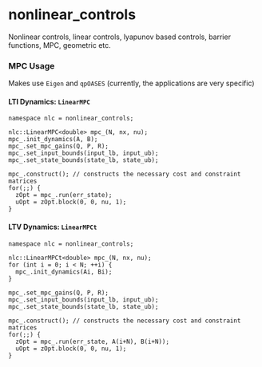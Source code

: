# nonlinear_controls
Nonlinear controls, linear controls, lyapunov based controls, barrier functions, MPC, geometric etc. 


### MPC Usage
Makes use `Eigen` and `qpOASES` (currently, the applications are very specific)

#### LTI Dynamics: `LinearMPC`
```
namespace nlc = nonlinear_controls;

nlc::LinearMPC<double> mpc_(N, nx, nu);
mpc_.init_dynamics(A, B);
mpc_.set_mpc_gains(Q, P, R);
mpc_.set_input_bounds(input_lb, input_ub);
mpc_.set_state_bounds(state_lb, state_ub);

mpc_.construct(); // constructs the necessary cost and constraint matrices 
for(;;) {
  zOpt = mpc_.run(err_state);
  uOpt = zOpt.block(0, 0, nu, 1);
}
```

#### LTV Dynamics: `LinearMPCt`
```
namespace nlc = nonlinear_controls;

nlc::LinearMPCt<double> mpc_(N, nx, nu);
for (int i = 0; i < N; ++i) {
  mpc_.init_dynamics(Ai, Bi);
}

mpc_.set_mpc_gains(Q, P, R);
mpc_.set_input_bounds(input_lb, input_ub);
mpc_.set_state_bounds(state_lb, state_ub);

mpc_.construct(); // constructs the necessary cost and constraint matrices 
for(;;) {
  zOpt = mpc_.run(err_state, A(i+N), B(i+N));
  uOpt = zOpt.block(0, 0, nu, 1);
}
```


